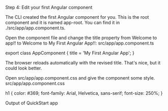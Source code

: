  Step 4: Edit your first Angular component

The CLI created the first Angular component for you. This is the root component and it is named app-root. You can find it in ./src/app/app.component.ts.

Open the component file and change the title property from Welcome to app!! to Welcome to My First Angular App!!:
src/app/app.component.ts

      

export class AppComponent {
  title = 'My First Angular App';
}

    

The browser reloads automatically with the revised title. That's nice, but it could look better.

Open src/app/app.component.css and give the component some style.
src/app/app.component.css

      

h1 {
  color: #369;
  font-family: Arial, Helvetica, sans-serif;
  font-size: 250%;
}

    

Output of QuickStart app 
